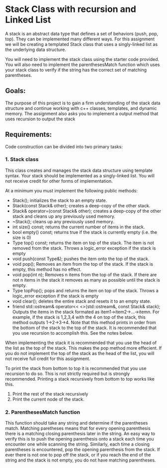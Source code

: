 
# Stack Class with recursion and Linked List

A stack is an abstract data type that defines a set of behaviors (push, pop, top).
They can be implemented many different ways.  For this assignment we will be
creating a templated Stack class that uses a singly-linked list as the underlying
data structure.

You will need to implement the stack class using the starter code provided.  You
will also need to implement the parenthesesMatch function which uses your stack
class to verify if the string has the correct set of matching parentheses.

## Goals:
The purpose of this project is to gain a firm understanding of the stack data
structure and continue working with c++ classes, templates, and dynamic memory.
The assignment also asks you to implement a output method that uses recursion to
output the stack

## Requirements:
Code construction can be divided into two primary tasks:

### 1. **Stack class**

This class creates and manages the stack data structure using template syntax.
Your stack should be implemented as a singly-linked list.  You will not receive
credit for other forms of implementation.

At a minimum you must implement the following public methods:

+ Stack(); initializes the stack to an empty state.
+ Stack(const Stack& other); creates a deep-copy of the other stack.
+ Stack<Type>& operator=(const Stack<Type>& other); creates a deep-copy of the other stack and cleans up any previously used memory.
+ ~Stack(); cleans up any previously used memory.
+ int size() const; returns the current number of items in the stack.
+ bool empty() const; returns true if the stack is currently empty (i.e. the size is 0)
+ Type top() const; returns the item on top of the stack.  The item is not removed from the stack.  Throws a logic_error exception if the stack is empty
+ void push(const Type&); pushes the item onto the top of the stack.
+ void pop(); Removes an item from the top of the stack. If the stack is empty, this method has no effect.
+ void pop(int n); Removes n items from the top of the stack. If there are not n items in the stack it removes as many as possible until the stack is empty.
+ Type topPop(); pops and returns the item on top of the stack.  Throws a logic_error exception if the stack is empty
+ void clear(); deletes the entire stack and resets it to an empty state.
+ friend std::ostream& operator<< <>(std::ostream&, const Stack<Type>& stack); Outputs the items in the stack formated as item1->item2->...->itemn.  For example, if the stack is 1,2,3,4 with the 4 on top of the stack, this method outputs 1->2->3->4.  Note that this method prints in order from the bottom of the stack to the top of the stack. It is recommended that you use recursion to accomplish this.  See the notes below.


When implementing the stack it is recommended that you use the head of the list
as the top of the stack.  This makes the pop method more effecient.  If you do
not implement the top of the stack as the head of the list, you will not receive
full credit for this assignment.

To print the stack from bottom to top it is recommended that you use recursion
to do so.  This is not strictly required but is strongly recommended.  Printing
a stack recursively from bottom to top works like this.

1. Print the rest of the stack recursively
2. Print the current node of the stack.


### 2. **ParenthesesMatch function**

This function should take any string and determine if the parentheses match.
Matching paretheses means that for every opening parenthesis there is a
matching closing parenthesis later in the string.  An easy way to verify this
is to push the opening parenthesis onto a stack each time you encounter one while
scanning the string.  Similarly, each time a closing parentheses is encountered,
pop the opening parenthesis from the stack.  If ever there is not one to pop off
the stack, or if you reach the end of the string and the stack is not empty, you
do not have matching parentheses.

